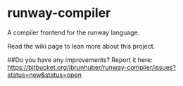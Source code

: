 # runway-compiler
A compiler frontend for the runway language.

Read the wiki page to lean more about this project.

##Do you have any improvements?
Report it here: https://bitbucket.org/jbrunhuber/runway-compiler/issues?status=new&status=open
